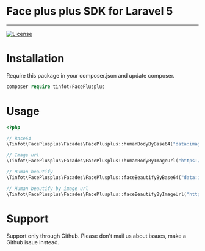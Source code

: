 # Face plus plus SDK for Laravel 5


---

[![License](https://poser.pugx.org/maatwebsite/excel/license.png)](https://packagist.org/packages/tinfot/FacePlusplus)

# Installation
Require this package in your composer.json and update composer. 

```php
composer require tinfot/FacePlusplus
```

# Usage

```php
<?php

// Base64
\Tinfot\FacePlusplus\Facades\FacePlusplus::humanBodyByBase64("data:image/jpeg;base64,......");

// Image url
\Tinfot\FacePlusplus\Facades\FacePlusplus::humanBodyByImageUrl("https://google.com/image.jpg");

// Human beautify
\Tinfot\FacePlusplus\Facades\FacePlusplus::faceBeautifyByBase64("data:image/jpeg;base64,......");

// Human beautify by image url
\Tinfot\FacePlusplus\Facades\FacePlusplus::faceBeautifyByImageUrl("https://google.com/image.jpg");

```

# Support
Support only through Github. Please don't mail us about issues, make a Github issue instead.